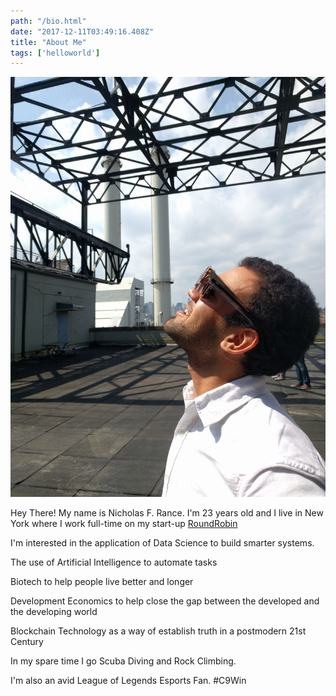 ```yaml
---
path: "/bio.html"
date: "2017-12-11T03:49:16.408Z"
title: "About Me"
tags: ['helloworld']
---
```


![Solar Eclipse Summer 2017](./images/glasses.jpg)

Hey There! My name is Nicholas F. Rance. I'm 23 years old and I live in New York where I work full-time on my start-up [RoundRobin](http://www.roundrobin.tech)

I'm interested in the application of Data Science to build smarter systems.

The use of Artificial Intelligence to automate tasks

Biotech to help people live better and longer

Development Economics to help close the gap between the developed and the developing world

Blockchain Technology as a way of establish truth in a postmodern 21st Century

In my spare time I go Scuba Diving and Rock Climbing.

I'm also an avid League of Legends Esports Fan. #C9Win